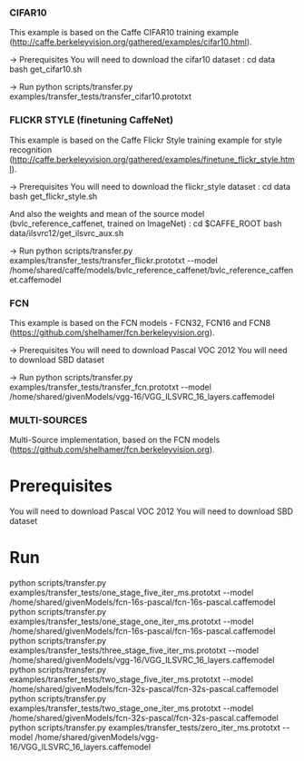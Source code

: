 ### CIFAR10
This example is based on the Caffe CIFAR10 training example (http://caffe.berkeleyvision.org/gathered/examples/cifar10.html).

-> Prerequisites
You will need to download the cifar10 dataset :
cd data
bash get_cifar10.sh

-> Run
python scripts/transfer.py examples/transfer_tests/transfer_cifar10.prototxt



### FLICKR STYLE (finetuning CaffeNet)
This example is based on the Caffe Flickr Style training example for style recognition (http://caffe.berkeleyvision.org/gathered/examples/finetune_flickr_style.html).

-> Prerequisites
You will need to download the flickr_style dataset :
cd data
bash get_flickr_style.sh

And also the weights and mean of the source model (bvlc_reference_caffenet, trained on ImageNet) :
cd $CAFFE_ROOT
bash data/ilsvrc12/get_ilsvrc_aux.sh

-> Run
python scripts/transfer.py examples/transfer_tests/transfer_flickr.prototxt --model /home/shared/caffe/models/bvlc_reference_caffenet/bvlc_reference_caffenet.caffemodel



### FCN
This example is based on the FCN models - FCN32, FCN16 and FCN8 (https://github.com/shelhamer/fcn.berkeleyvision.org).

-> Prerequisites
You will need to download Pascal VOC 2012
You will need to download SBD dataset

-> Run
python scripts/transfer.py examples/transfer_tests/transfer_fcn.prototxt --model /home/shared/givenModels/vgg-16/VGG_ILSVRC_16_layers.caffemodel



### MULTI-SOURCES 
Multi-Source implementation, based on the FCN models (https://github.com/shelhamer/fcn.berkeleyvision.org).

# Prerequisites
You will need to download Pascal VOC 2012
You will need to download SBD dataset

# Run
python scripts/transfer.py examples/transfer_tests/one_stage_five_iter_ms.prototxt --model /home/shared/givenModels/fcn-16s-pascal/fcn-16s-pascal.caffemodel
python scripts/transfer.py examples/transfer_tests/one_stage_one_iter_ms.prototxt --model /home/shared/givenModels/fcn-16s-pascal/fcn-16s-pascal.caffemodel
python scripts/transfer.py examples/transfer_tests/three_stage_five_iter_ms.prototxt --model /home/shared/givenModels/vgg-16/VGG_ILSVRC_16_layers.caffemodel
python scripts/transfer.py examples/transfer_tests/two_stage_five_iter_ms.prototxt --model /home/shared/givenModels/fcn-32s-pascal/fcn-32s-pascal.caffemodel
python scripts/transfer.py examples/transfer_tests/two_stage_one_iter_ms.prototxt --model /home/shared/givenModels/fcn-32s-pascal/fcn-32s-pascal.caffemodel
python scripts/transfer.py examples/transfer_tests/zero_iter_ms.prototxt --model /home/shared/givenModels/vgg-16/VGG_ILSVRC_16_layers.caffemodel


